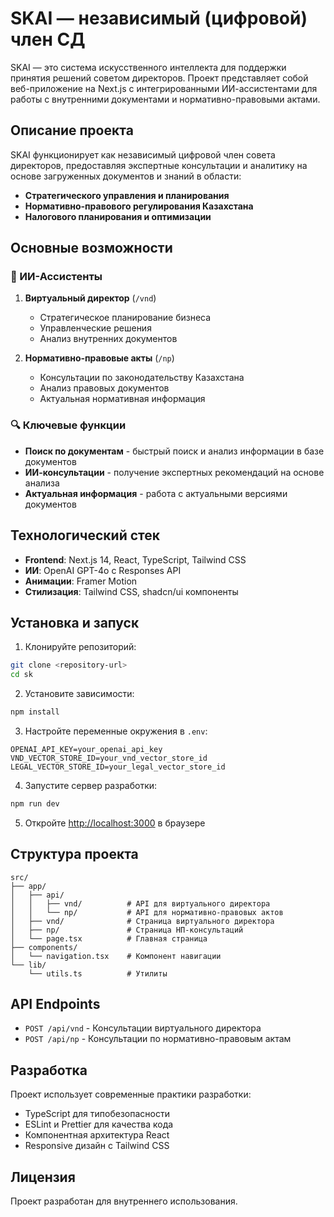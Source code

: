 # SKAI — независимый (цифровой) член СД

SKAI — это система искусственного интеллекта для поддержки принятия решений советом директоров. Проект представляет собой веб-приложение на Next.js с интегрированными ИИ-ассистентами для работы с внутренними документами и нормативно-правовыми актами.

## Описание проекта

SKAI функционирует как независимый цифровой член совета директоров, предоставляя экспертные консультации и аналитику на основе загруженных документов и знаний в области:

- **Стратегического управления и планирования**
- **Нормативно-правового регулирования Казахстана**
- **Налогового планирования и оптимизации**

## Основные возможности

### 🤖 ИИ-Ассистенты

1. **Виртуальный директор** (`/vnd`)
   - Стратегическое планирование бизнеса
   - Управленческие решения
   - Анализ внутренних документов

2. **Нормативно-правовые акты** (`/np`)
   - Консультации по законодательству Казахстана
   - Анализ правовых документов
   - Актуальная нормативная информация

### 🔍 Ключевые функции

- **Поиск по документам** - быстрый поиск и анализ информации в базе документов
- **ИИ-консультации** - получение экспертных рекомендаций на основе анализа
- **Актуальная информация** - работа с актуальными версиями документов

## Технологический стек

- **Frontend**: Next.js 14, React, TypeScript, Tailwind CSS
- **ИИ**: OpenAI GPT-4o с Responses API
- **Анимации**: Framer Motion
- **Стилизация**: Tailwind CSS, shadcn/ui компоненты

## Установка и запуск

1. Клонируйте репозиторий:
```bash
git clone <repository-url>
cd sk
```

2. Установите зависимости:
```bash
npm install
```

3. Настройте переменные окружения в `.env`:
```env
OPENAI_API_KEY=your_openai_api_key
VND_VECTOR_STORE_ID=your_vnd_vector_store_id
LEGAL_VECTOR_STORE_ID=your_legal_vector_store_id
```

4. Запустите сервер разработки:
```bash
npm run dev
```

5. Откройте [http://localhost:3000](http://localhost:3000) в браузере

## Структура проекта

```
src/
├── app/
│   ├── api/
│   │   ├── vnd/          # API для виртуального директора
│   │   └── np/           # API для нормативно-правовых актов
│   ├── vnd/              # Страница виртуального директора
│   ├── np/               # Страница НП-консультаций
│   └── page.tsx          # Главная страница
├── components/
│   └── navigation.tsx    # Компонент навигации
└── lib/
    └── utils.ts          # Утилиты
```

## API Endpoints

- `POST /api/vnd` - Консультации виртуального директора
- `POST /api/np` - Консультации по нормативно-правовым актам

## Разработка

Проект использует современные практики разработки:

- TypeScript для типобезопасности
- ESLint и Prettier для качества кода
- Компонентная архитектура React
- Responsive дизайн с Tailwind CSS

## Лицензия

Проект разработан для внутреннего использования.
